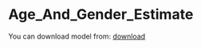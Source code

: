 # Age_And_Gender_Estimate

You can download model from: [download](https://pan.baidu.com/s/1d4k2sfezXMacgXzjLAUfaw)